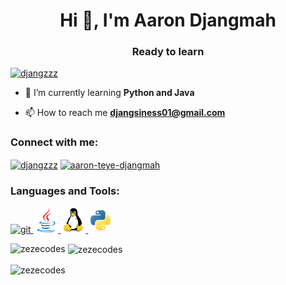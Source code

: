 <h1 align="center">Hi 👋, I'm Aaron Djangmah</h1>
<h3 align="center">Ready to learn</h3>

<p align="left"> <a href="https://twitter.com/djangzzz" target="blank"><img src="https://img.shields.io/twitter/follow/djangzzz?logo=twitter&style=for-the-badge" alt="djangzzz" /></a> </p>

- 🌱 I’m currently learning **Python and Java**

- 📫 How to reach me **djangsiness01@gmail.com**

<h3 align="left">Connect with me:</h3>
<p align="left">
<a href="https://twitter.com/djangzzz" target="blank"><img align="center" src="https://raw.githubusercontent.com/rahuldkjain/github-profile-readme-generator/master/src/images/icons/Social/twitter.svg" alt="djangzzz" height="30" width="40" /></a>
<a href="https://linkedin.com/in/aaron-teye-djangmah" target="blank"><img align="center" src="https://raw.githubusercontent.com/rahuldkjain/github-profile-readme-generator/master/src/images/icons/Social/linked-in-alt.svg" alt="aaron-teye-djangmah" height="30" width="40" /></a>
</p>

<h3 align="left">Languages and Tools:</h3>
<p align="left"> <a href="https://git-scm.com/" target="_blank" rel="noreferrer"> <img src="https://www.vectorlogo.zone/logos/git-scm/git-scm-icon.svg" alt="git" width="40" height="40"/> </a> <a href="https://www.java.com" target="_blank" rel="noreferrer"> <img src="https://raw.githubusercontent.com/devicons/devicon/master/icons/java/java-original.svg" alt="java" width="40" height="40"/> </a> <a href="https://www.linux.org/" target="_blank" rel="noreferrer"> <img src="https://raw.githubusercontent.com/devicons/devicon/master/icons/linux/linux-original.svg" alt="linux" width="40" height="40"/> </a> <a href="https://www.python.org" target="_blank" rel="noreferrer"> <img src="https://raw.githubusercontent.com/devicons/devicon/master/icons/python/python-original.svg" alt="python" width="40" height="40"/> </a> </p>

<p><img align="left" src="https://github-readme-stats.vercel.app/api/top-langs?username=zezecodes&show_icons=true&locale=en&layout=compact" alt="zezecodes" /></p>

<p>&nbsp;<img align="center" src="https://github-readme-stats.vercel.app/api?username=zezecodes&show_icons=true&locale=en" alt="zezecodes" /></p>

<p><img align="center" src="https://github-readme-streak-stats.herokuapp.com/?user=zezecodes&" alt="zezecodes" /></p>
